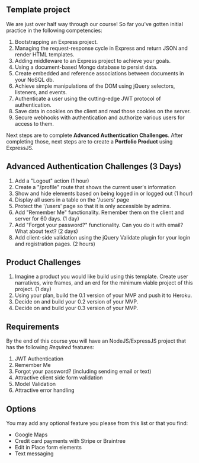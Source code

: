 ## Template project

We are just over half way through our course! So far you've gotten initial practice in the following competencies:

1. Bootstrapping an Express project.
1. Managing the request-response cycle in Express and return JSON and render HTML templates.
1. Adding middleware to an Express project to achieve your goals.
1. Using a document-based Mongo database to persist data.
1. Create embedded and reference associations between documents in your NoSQL db.
1. Achieve simple manipulations of the DOM using jQuery selectors, listeners, and events.
1. Authenticate a user using the cutting-edge JWT protocol of authentication.
1. Save data in cookies on the client and read those cookies on the server.
1. Secure webhooks with authentication and authorize various users for access to them.

Next steps are to complete **Advanced Authentication Challenges**. After completing those, next steps are to create a **Portfolio Product** using ExpressJS.

## Advanced Authentication Challenges (3 Days)

1. Add a "Logout" action (1 hour)
1. Create a "/profile" route that shows the current user's information
1. Show and hide elements based on being logged in or logged out (1 hour)
1. Display all users in a table on the '/users' page
1. Protect the '/users' page so that it is only accessible by admins.
1. Add "Remember Me" functionality. Remember them on the client and server for 60 days. (1 day)
2. Add "Forgot your password?" functionality. Can you do it with email? What about text? (2 days)
3. Add client-side validation using the jQuery Validate plugin for your login and registration pages. (2 hours)

## Product Challenges

1. Imagine a product you would like build using this template. Create user narratives, wire frames, and an erd for the minimum viable project of this project. (1 day)
2. Using your plan, build the 0.1 version of your MVP and push it to Heroku.
3. Decide on and build your 0.2 version of your MVP.
4. Decide on and build your 0.3 version of your MVP.

## Requirements

By the end of this course you will have an NodeJS/ExpressJS project that has the following *Required* features:

1. JWT Authentication
2. Remember Me
3. Forgot your password? (including sending email or text)
4. Attractive client side form validation
5. Model Validation
6. Attractive error handling

## Options

You may add any optional feature you please from this list or that you find:

* Google Maps
* Credit card payments with Stripe or Braintree
* Edit in Place form elements
* Text messaging
